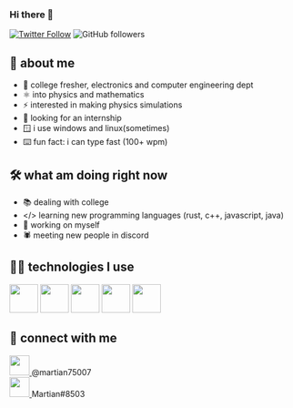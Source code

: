 ### Hi there 👋
[![Twitter Follow](https://img.shields.io/twitter/follow/martian75007?label=Follow)](https://twitter.com/intent/follow?screen_name=martian75007)
![GitHub followers](https://img.shields.io/github/followers/Martian-dev?label=Follow&style=social)

## 👦 about me
- 🏫 college fresher, electronics and computer engineering dept
- ⚛️ into physics and mathematics
- ⚡ interested in making physics simulations
- 👀 looking for an internship
- 🪟 i use windows and linux(sometimes)
- ⌨️ fun fact: i can type fast (100+ wpm)

## 🛠️ what am doing right now
- 📚 dealing with college
- </> learning new programming languages (rust, c++, javascript, java)
- 💪 working on myself
- 🕷️ meeting new people in discord

## 👨‍💻 technologies I use
<img src="https://user-images.githubusercontent.com/68557696/149619691-6ae25701-986e-4e7d-907b-8f4a5940765f.png" width="50px"></img>
<img src="https://user-images.githubusercontent.com/68557696/149619883-cfd6d773-0f9f-41e3-9c71-0ddd96bec364.png" width="50px"></img>
<img src="https://user-images.githubusercontent.com/68557696/149619832-387a1dc8-2e21-4ef6-aa10-77638e3fce2c.png" width="50px"></img>
<img src="https://user-images.githubusercontent.com/68557696/149619848-f333a745-c932-4dae-9915-a7e7d38a8f47.png" width="50px"></img>
<img src="https://user-images.githubusercontent.com/68557696/149619902-6c39bd93-9494-44a4-91f9-e9b6d2139899.png" width="50px"></img>
<br>

## 🤝 connect with me
<a href="https://twitter.com/martian75007">
<img src="https://user-images.githubusercontent.com/68557696/149621771-ccfdd725-d194-42d6-9668-f73d2043b6c4.png" width="35px">
</a> @martian75007<br>
<a href="https://discordapp.com/users/715811320728911902\">
<img src="https://user-images.githubusercontent.com/68557696/149622003-e6fa233e-125b-4a77-a26d-1a27b053a3c2.png" width="35px">
</a> Martian#8503<br>

